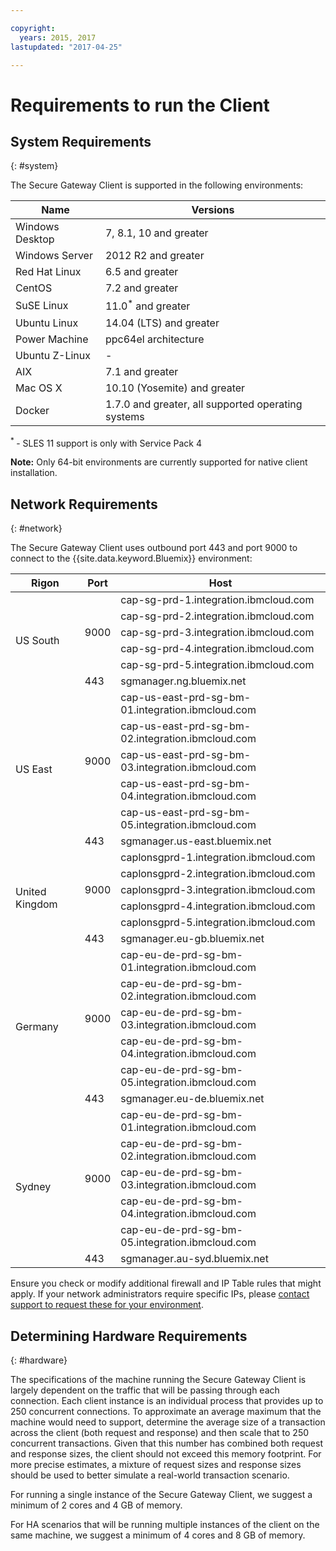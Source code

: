 ```yaml
---

copyright:
  years: 2015, 2017
lastupdated: "2017-04-25"

---
```


# Requirements to run the Client

## System Requirements
{: #system}

The Secure Gateway Client is supported in the following environments:

| Name | Versions          |
| ------------- | ----------- |
| Windows Desktop | 7, 8.1, 10 and greater |
| Windows Server | 2012 R2 and greater |
| Red Hat Linux | 6.5 and greater |
| CentOS | 7.2 and greater |
| SuSE Linux | 11.0<sup>*</sup> and greater |
| Ubuntu Linux | 14.04 (LTS) and greater |
| Power Machine | ppc64el architecture |
| Ubuntu Z-Linux | - |
| AIX | 7.1 and greater |
| Mac OS X | 10.10 (Yosemite) and greater |
| Docker | 1.7.0 and greater, all supported operating systems |

<sup> * </sup>- SLES 11 support is only with Service Pack 4

<b>Note:</b> Only 64-bit environments are currently supported for native client installation.

## Network Requirements
{: #network}

The Secure Gateway Client uses outbound port 443 and port 9000 to connect to the {{site.data.keyword.Bluemix}} environment:

<table>
    <thead>
        <tr>
            <th>Rigon</th>
            <th>Port</th>
            <th>Host</th>
        </tr>
    </thead>
    <tbody>
        <tr>
            <td rowspan=6>US South</td>
            <td rowspan=5>9000</td>
            <td>cap-sg-prd-1.integration.ibmcloud.com</td>
        </tr>
        <tr>
            <td>cap-sg-prd-2.integration.ibmcloud.com</td>
        </tr>
        <tr>
            <td>cap-sg-prd-3.integration.ibmcloud.com</td>
        </tr>
        <tr>
            <td>cap-sg-prd-4.integration.ibmcloud.com</td>
        </tr>
        <tr>
            <td>cap-sg-prd-5.integration.ibmcloud.com</td>
        </tr>
        <tr>
            <td>443</td>
            <td>sgmanager.ng.bluemix.net</td>
        </tr>
        <tr>
            <td rowspan=6>US East</td>
            <td rowspan=5>9000</td>
            <td>cap-us-east-prd-sg-bm-01.integration.ibmcloud.com</td>
        </tr>
        <tr>
            <td>cap-us-east-prd-sg-bm-02.integration.ibmcloud.com</td>
        </tr>
        <tr>
            <td>cap-us-east-prd-sg-bm-03.integration.ibmcloud.com</td>
        </tr>
        <tr>
            <td>cap-us-east-prd-sg-bm-04.integration.ibmcloud.com</td>
        </tr>
        <tr>
            <td>cap-us-east-prd-sg-bm-05.integration.ibmcloud.com</td>
        </tr>
        <tr>
            <td>443</td>
            <td>sgmanager.us-east.bluemix.net</td>
        </tr>
        <tr>
            <td rowspan=6>United Kingdom</td>
            <td rowspan=5>9000</td>
            <td>caplonsgprd-1.integration.ibmcloud.com</td>
        </tr>
        <tr>
            <td>caplonsgprd-2.integration.ibmcloud.com</td>
        </tr>
        <tr>
            <td>caplonsgprd-3.integration.ibmcloud.com</td>
        </tr>
        <tr>
            <td>caplonsgprd-4.integration.ibmcloud.com</td>
        </tr>
        <tr>
            <td>caplonsgprd-5.integration.ibmcloud.com</td>
        </tr>
        <tr>
            <td>443</td>
            <td>sgmanager.eu-gb.bluemix.net</td>
        </tr>
        <tr>
            <td rowspan=6>Germany</td>
            <td rowspan=5>9000</td>
            <td>cap-eu-de-prd-sg-bm-01.integration.ibmcloud.com</td>
        </tr>
        <tr>
            <td>cap-eu-de-prd-sg-bm-02.integration.ibmcloud.com</td>
        </tr>
        <tr>
            <td>cap-eu-de-prd-sg-bm-03.integration.ibmcloud.com</td>
        </tr>
        <tr>
            <td>cap-eu-de-prd-sg-bm-04.integration.ibmcloud.com</td>
        </tr>
        <tr>
            <td>cap-eu-de-prd-sg-bm-05.integration.ibmcloud.com</td>
        </tr>
        <tr>
            <td>443</td>
            <td>sgmanager.eu-de.bluemix.net</td>
        </tr>
        <tr>
            <td rowspan=6>Sydney</td>
            <td rowspan=5>9000</td>
            <td>cap-eu-de-prd-sg-bm-01.integration.ibmcloud.com</td>
        </tr>
        <tr>
            <td>cap-eu-de-prd-sg-bm-02.integration.ibmcloud.com</td>
        </tr>
        <tr>
            <td>cap-eu-de-prd-sg-bm-03.integration.ibmcloud.com</td>
        </tr>
        <tr>
            <td>cap-eu-de-prd-sg-bm-04.integration.ibmcloud.com</td>
        </tr>
        <tr>
            <td>cap-eu-de-prd-sg-bm-05.integration.ibmcloud.com</td>
        </tr>
        <tr>
            <td>443</td>
            <td>sgmanager.au-syd.bluemix.net</td>
        </tr>
    </tbody>
</table>

Ensure you check or modify additional firewall and IP Table rules that might apply. If your network administrators require specific IPs, please [contact support to request these for your environment](./securegateway_troubleshooting.html#support).


## Determining Hardware Requirements
{: #hardware}

The specifications of the machine running the Secure Gateway Client is largely dependent on the traffic that will be passing through each connection.  Each client instance is an individual process that provides up to 250 concurrent connections.  To approximate an average maximum that the machine would need to support, determine the average size of a transaction across the client (both request and response) and then scale that to 250 concurrent transactions.  Given that this number has combined both request and response sizes, the client should not exceed this memory footprint.  For more precise estimates, a mixture of request sizes and response sizes should be used to better simulate a real-world transaction scenario.

For running a single instance of the Secure Gateway Client, we suggest a minimum of 2 cores and 4 GB of memory.

For HA scenarios that will be running multiple instances of the client on the same machine, we suggest a minimum of 4 cores and 8 GB of memory.
